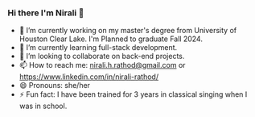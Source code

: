### Hi there I'm Nirali 👋

- 🔭 I’m currently working on my master's degree from University of Houston Clear Lake. I'm Planned to graduate Fall 2024.
- 🌱 I’m currently learning full-stack development.
- 👯 I’m looking to collaborate on back-end projects.
- 📫 How to reach me: nirali.h.rathod@gmail.com or https://www.linkedin.com/in/nirali-rathod/
- 😄 Pronouns: she/her
- ⚡ Fun fact: I have been trained for 3 years in classical singing when I was in school.
